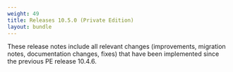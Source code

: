 ```yaml
---
weight: 49
title: Releases 10.5.0 (Private Edition)
layout: bundle
---
```



These release notes include all relevant changes (improvements, migration notes, documentation changes, fixes) that have been implemented since the previous PE release 10.4.6.
